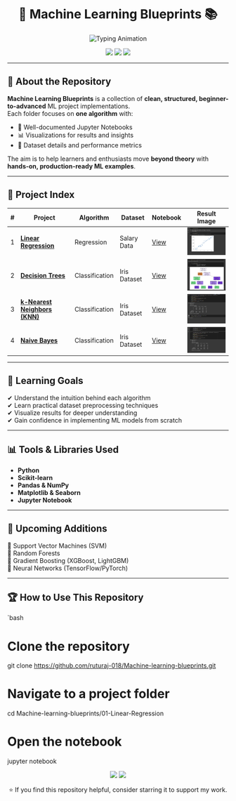 <h1 align="center">🚀 Machine Learning Blueprints 📚</h1>

<p align="center">
  <img src="https://readme-typing-svg.herokuapp.com?font=Fira+Code&weight=500&size=24&duration=3500&pause=800&color=36BCF7&center=true&vCenter=true&width=850&lines=From+Simple+to+Advanced+ML;Clean+Code+%7C+Real+Datasets+%7C+Visual+Insights;Hands-on+Machine+Learning+Implementations;Your+Go-to+ML+Learning+Hub" alt="Typing Animation">
</p>

<p align="center">
  <img src="https://img.shields.io/badge/Language-Python-blue?style=for-the-badge">
  <img src="https://img.shields.io/badge/ML%20Library-ScikitLearn-orange?style=for-the-badge">
  <img src="https://img.shields.io/badge/Status-Active-brightgreen?style=for-the-badge">
</p>

---

## 📌 About the Repository
**Machine Learning Blueprints** is a collection of **clean, structured, beginner-to-advanced** ML project implementations.  
Each folder focuses on **one algorithm** with:
- 📜 Well-documented Jupyter Notebooks  
- 📊 Visualizations for results and insights  
- 📝 Dataset details and performance metrics  

The aim is to help learners and enthusiasts move **beyond theory** with **hands-on, production-ready ML examples**.

---

## 📂 Project Index

| #  | Project | Algorithm | Dataset | Notebook | Result Image |
|----|---------|-----------|---------|----------|--------------|
| 1  | [**Linear Regression**](https://github.com/ruturaj-018/Machine-learning-blueprints/tree/master/01-Linear-Regression) | Regression | Salary Data | [View](https://github.com/ruturaj-018/Machine-learning-blueprints/blob/master/01-Linear-Regression/linrear_regression.ipynb) | <img src="https://raw.githubusercontent.com/ruturaj-018/Machine-learning-blueprints/master/01-Linear-Regression/linear_regression_result.png" width="200"> |
| 2  | [**Decision Trees**](https://github.com/ruturaj-018/Machine-learning-blueprints/tree/master/02-Decision_Trees) | Classification | Iris Dataset | [View](https://github.com/ruturaj-018/Machine-learning-blueprints/blob/master/02-Decision_Trees/Descision_Tree.ipynb) | <img src="https://raw.githubusercontent.com/ruturaj-018/Machine-learning-blueprints/master/02-Decision_Trees/decision_tree_result.png" width="200"> |
| 3  | [**k-Nearest Neighbors (KNN)**](https://github.com/ruturaj-018/Machine-learning-blueprints/tree/master/03-k%20Nearest%20Neighbors) | Classification | Iris Dataset | [View](https://github.com/ruturaj-018/Machine-learning-blueprints/blob/master/03-k%20Nearest%20Neighbors/knn.ipynb) | <img src="https://raw.githubusercontent.com/ruturaj-018/Machine-learning-blueprints/master/03-k%20Nearest%20Neighbors/knn_confusion_matrix.png" width="200"> |
| 4  | [**Naive Bayes**](https://github.com/ruturaj-018/Machine-learning-blueprints/tree/master/04-Naive-Bayes) | Classification | Iris Dataset | [View](https://github.com/ruturaj-018/Machine-learning-blueprints/blob/master/04-Naive-Bayes/Naive_bayes.ipynb) | <img src="https://raw.githubusercontent.com/ruturaj-018/Machine-learning-blueprints/master/04-Naive-Bayes/Naive_bayes_confusion_matrix.png" width="200"> |

---

## 🎯 Learning Goals
✔ Understand the intuition behind each algorithm  
✔ Learn practical dataset preprocessing techniques  
✔ Visualize results for deeper understanding  
✔ Gain confidence in implementing ML models from scratch  

---

## 📊 Tools & Libraries Used
- **Python**
- **Scikit-learn**
- **Pandas & NumPy**
- **Matplotlib & Seaborn**
- **Jupyter Notebook**

---

## 📅 Upcoming Additions
🔹 Support Vector Machines (SVM)  
🔹 Random Forests  
🔹 Gradient Boosting (XGBoost, LightGBM)  
🔹 Neural Networks (TensorFlow/PyTorch)  

---

## 🏆 How to Use This Repository
`bash
# Clone the repository
git clone https://github.com/ruturaj-018/Machine-learning-blueprints.git

# Navigate to a project folder
cd Machine-learning-blueprints/01-Linear-Regression

# Open the notebook
jupyter notebook
<p align="center"><img src="https://img.shields.io/github/stars/ruturaj-018/Machine-learning-blueprints?style=for-the-badge"> <img src="https://img.shields.io/github/forks/ruturaj-018/Machine-learning-blueprints?style=for-the-badge"> </p>
 <p align="center"> ⭐ If you find this repository helpful, consider starring it to support my work. </p>
